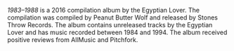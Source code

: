 _1983–1988_ is a 2016 compilation album by the Egyptian Lover. The compilation was compiled by Peanut Butter Wolf and released by Stones Throw Records. The album contains unreleased tracks by the Egyptian Lover and has music recorded between 1984 and 1994. The album received positive reviews from AllMusic and Pitchfork.
